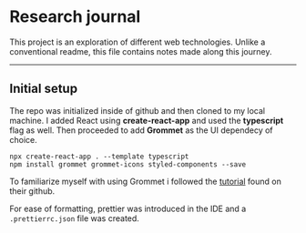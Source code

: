 # Research journal

This project is an exploration of different web technologies. Unlike a conventional readme, this file contains
notes made along this journey.

---

## Initial setup

The repo was initialized inside of github and then cloned to my local machine. I added React using **create-react-app**
and used the **typescript** flag as well. Then proceeded to add **Grommet** as the UI dependecy of choice.

```cli
npx create-react-app . --template typescript
npm install grommet grommet-icons styled-components --save
```

To familiarize myself with using Grommet i followed the [tutorial](https://github.com/grommet/grommet-starter-new-app) found on their github.

For ease of formatting, prettier was introduced in the IDE and a `.prettierrc.json` file was created.
